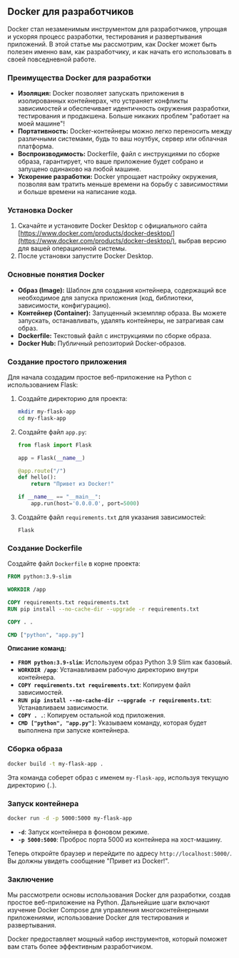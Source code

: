 ## Docker для разработчиков

Docker стал незаменимым инструментом для разработчиков, упрощая и ускоряя процесс разработки, тестирования и развертывания приложений. В этой статье мы рассмотрим, как Docker может быть полезен именно вам, как разработчику, и как начать его использовать в своей повседневной работе.

### Преимущества Docker для разработки

* **Изоляция:** Docker позволяет запускать приложения в изолированных контейнерах, что устраняет конфликты зависимостей и обеспечивает идентичность окружения разработки, тестирования и продакшена. Больше никаких проблем "работает на моей машине"! 
* **Портативность:** Docker-контейнеры можно легко переносить между различными системами, будь то ваш ноутбук, сервер или облачная платформа.  
* **Воспроизводимость:** Dockerfile, файл с инструкциями по сборке образа, гарантирует, что ваше приложение будет собрано и запущено одинаково на любой машине.
* **Ускорение разработки:** Docker упрощает настройку окружения, позволяя вам тратить меньше времени на борьбу с зависимостями и больше времени на написание кода.

### Установка Docker

1. Скачайте и установите Docker Desktop с официального сайта [https://www.docker.com/products/docker-desktop/](https://www.docker.com/products/docker-desktop/), выбрав версию для вашей операционной системы.
2. После установки запустите Docker Desktop.

### Основные понятия Docker

* **Образ (Image):** Шаблон для создания контейнера, содержащий все необходимое для запуска приложения (код, библиотеки, зависимости, конфигурацию).
* **Контейнер (Container):** Запущенный экземпляр образа. Вы можете запускать, останавливать, удалять контейнеры, не затрагивая сам образ.
* **Dockerfile:** Текстовый файл с инструкциями по сборке образа.
* **Docker Hub:** Публичный репозиторий Docker-образов.

### Создание простого приложения

Для начала создадим простое веб-приложение на Python с использованием Flask:

1.  Создайте директорию для проекта:

    ```bash
    mkdir my-flask-app
    cd my-flask-app
    ```

2.  Создайте файл `app.py`:

    ```python
    from flask import Flask

    app = Flask(__name__)

    @app.route("/")
    def hello():
        return "Привет из Docker!"

    if __name__ == "__main__":
        app.run(host='0.0.0.0', port=5000)
    ```

3.  Создайте файл `requirements.txt` для указания зависимостей:

    ```
    Flask
    ```

### Создание Dockerfile

Создайте файл `Dockerfile` в корне проекта:

```dockerfile
FROM python:3.9-slim

WORKDIR /app

COPY requirements.txt requirements.txt
RUN pip install --no-cache-dir --upgrade -r requirements.txt

COPY . .

CMD ["python", "app.py"]
```

**Описание команд:**

* **`FROM python:3.9-slim`**: Используем образ Python 3.9 Slim как базовый.
* **`WORKDIR /app`**: Устанавливаем рабочую директорию внутри контейнера.
* **`COPY requirements.txt requirements.txt`**: Копируем файл зависимостей.
* **`RUN pip install --no-cache-dir --upgrade -r requirements.txt`**: Устанавливаем зависимости.
* **`COPY . .`**: Копируем остальной код приложения.
* **`CMD ["python", "app.py"]`**: Указываем команду, которая будет выполнена при запуске контейнера.

### Сборка образа

```bash
docker build -t my-flask-app .
```

Эта команда соберет образ с именем `my-flask-app`, используя текущую директорию (`.`).

### Запуск контейнера

```bash
docker run -d -p 5000:5000 my-flask-app 
```

* **`-d`**: Запуск контейнера в фоновом режиме.
* **`-p 5000:5000`**: Проброс порта 5000 из контейнера на хост-машину.

Теперь откройте браузер и перейдите по адресу `http://localhost:5000/`. Вы должны увидеть сообщение "Привет из Docker!".

### Заключение

Мы рассмотрели основы использования Docker для разработки, создав простое веб-приложение на Python. Дальнейшие шаги включают изучение Docker Compose для управления многоконтейнерными приложениями, использование Docker для тестирования и развертывания. 

Docker предоставляет мощный набор инструментов, который поможет вам стать более эффективным разработчиком. 
